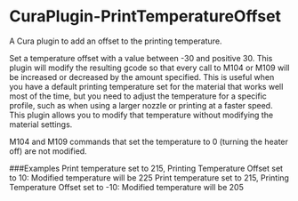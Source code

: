 # CuraPlugin-PrintTemperatureOffset
A Cura plugin to add an offset to the printing temperature.

Set a temperature offset with a value between -30 and positive 30. This plugin will modify the resulting gcode so that every call to M104 or M109 will be increased or decreased by
the amount specified. This is useful when you have a default printing temperature set for the material that works well most of the time, but you need to adjust the temperature for a specific
profile, such as when using a larger nozzle or printing at a faster speed. This plugin allows you to modify that temperature without modifying the material settings.

M104 and M109 commands that set the temperature to 0 (turning the heater off) are not modified.

###Examples
Print temperature set to 215, Printing Temperature Offset set to 10: Modified temperature will be 225
Print temperature set to 215, Printing Temperature Offset set to -10: Modified temperature will be 205


